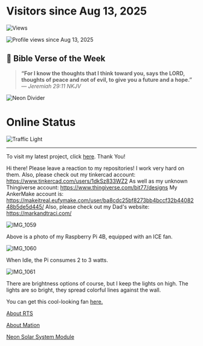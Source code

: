 # Visitors since Aug 13, 2025

![Views](https://visitor-badge.laobi.icu/badge?page_id=your-github-username.The3DP&style=flat-square&color=FF00FF&labelColor=00FFFF&logo=eye)


![Profile views since Aug 13, 2025](https://github-readme-stats.vercel.app/api?username=The3DP&count_private=true&show_icons=true&hide_border=true&title_color=808080&text_color=39ff14&label="profile+veiws+since+aug+13,+2025")

## 📖 Bible Verse of the Week

> **“For I know the thoughts that I think toward you, says the LORD, thoughts of peace and not of evil, to give you a future and a hope.”**  
> — *Jeremiah 29:11 NKJV*

![Neon Divider](https://img.shields.io/badge/-+--39ff14?style=flat-square)

# Online Status

![Traffic Light](https://img.shields.io/badge/Traffic_Light-RED-red)

---

To visit my latest project, click [here](https://github.com/The3DP/Mation-2). Thank You!

Hi there! Please leave a reaction to my repositories!
I work very hard on them. Also, please check out my tinkercad account:
https://www.tinkercad.com/users/1dkSz833WZ2
As well as my unknown Thingiverse account:
https://www.thingiverse.com/bit77/designs
My AnkerMake account is:
https://makeitreal.eufymake.com/user/ba8cdc25bf8273bb4bccf32b4408248b5de5d445/
Also, please check out my Dad's website:
https://markandtraci.com/

![IMG_1059](https://github.com/user-attachments/assets/211e53df-9748-4b27-96b2-738abd604854)

Above is a photo of my Raspberry Pi 4B, equipped with an ICE fan.

![IMG_1060](https://github.com/user-attachments/assets/0b09b025-08a3-43f5-b774-dd4f59d58e07)

When Idle, the Pi consumes 2 to 3 watts.

![IMG_1061](https://github.com/user-attachments/assets/79410976-e8d5-4835-8f57-875ec61b2351)

There are brightness options of course, but I keep the lights on high. 
The lights are so bright, they spread colorful lines against the wall.

You can get this cool-looking fan [here.](https://www.amazon.com/GeeekPi-Raspberry-Cooling-Cooler-Heatsink/dp/B07V35SXMC/ref=sr_1_8?crid=3C8P6CT2FG375&dib=eyJ2IjoiMSJ9.nlxSfJa1mgQZXD6NohVNVYIF4foLtYwK2sCOCPXsdiFR-ETWCIsGCblYnakDFb0z9S8-l0FlFwfEPLxVYdsPBzUbh51RARLZEmIQIM8o0yzeE-s0twRY2OD919bNKMZNTsLVqSWYsIdDmRixxo-mHAmCyXRtD28660ETARtCbEr1K8VcpUE_kLtRvF6o1akO9W3HA8a9qEJlWjU_hKATr2r_F-ntcyPU295E9EpM_I0.r7OZxCXeeiJAck-AyW6k5QyI6WlDvjD30ctj1vbGG24&dib_tag=se&keywords=raspberry+Pi+ICE+fan&qid=1755179325&sprefix=raspberry+pi+ice+fan%2Caps%2C249&sr=8-8)

 [About RTS](https://The3DP.github.io/about-RTS/)

 [About Mation](https://The3DP.github.io/Mation.github.io/)

 [Neon Solar System Module](https://The3DP.github.io/Orbit/)
